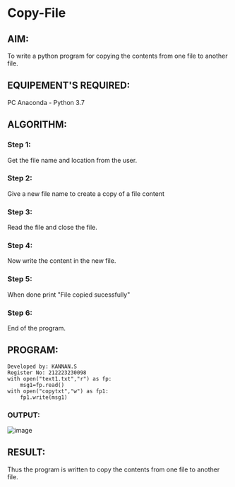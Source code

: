# Copy-File
## AIM:
To write a python program for copying the contents from one file to another file.
## EQUIPEMENT'S REQUIRED: 
PC
Anaconda - Python 3.7
## ALGORITHM: 
### Step 1:
Get the file name and location from the user.
### Step 2: 
Give a new file name to create a copy of a file content
### Step 3:
Read the file and close the file.
### Step 4:  
Now write the content in the new file.
### Step 5: 
When done print "File copied sucessfully"
### Step 6: 
End of the program.


## PROGRAM:
```
Developed by: KANNAN.S
Register No: 212223230098
with open("text1.txt","r") as fp:
    msg1=fp.read()
with open("copytxt","w") as fp1:
    fp1.write(msg1)
```

### OUTPUT:
![image](https://github.com/Kannan-S-coder/Copy-File/assets/147120710/9d8e4668-c73d-40e1-acea-3959c4e5239c)



## RESULT:
Thus the program is written to copy the contents from one file to another file.
